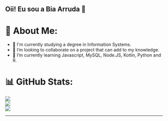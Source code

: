 ## Oii! Eu sou a Bia Arruda 👋

# 💫 About Me:
- 🔭 I'm currently studying a degree in Information Systems.
- 👯 I’m looking to collaborate on a project that can add to my knowledge.
- 🌱 I’m currently learning Javascript, MySQL, Node.JS, Kotlin, Python and R.


# 📊 GitHub Stats:
![](https://github-readme-stats.vercel.app/api/top-langs/?username=bmarruda&theme=onedark&hide_border=false&include_all_commits=false&count_private=false&layout=compact)<br/>
![](https://github-readme-stats.vercel.app/api?username=bmarruda&theme=onedark&hide_border=false&include_all_commits=false&count_private=false)<br/>
![](https://github-readme-streak-stats.herokuapp.com/?user=bmarruda&theme=onedark&hide_border=false)

---


<!-- Proudly created with GPRM ( https://gprm.itsvg.in ) -->


